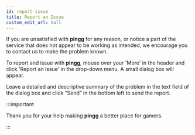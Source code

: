 ```yaml
---
id: report-issue
title: Report an Issue
custom_edit_url: null
---
```

If you are unsatisfied with **pingg** for any reason, or notice a part of the service that does not appear to be working as intended, we encourage you to contact us to make the problem known.

To report and issue with **pingg**, mouse over your 'More' in the header and click 'Report an issue' in the drop-down menu. A small dialog box will appear.

Leave a detailed and descriptive summary of the problem in the text field of the dialog box and click “Send” in the bottom left to send the report.

:::important

Thank you for your help making **pingg** a better place for gamers.

:::